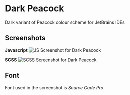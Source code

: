 Dark Peacock
============

Dark variant of Peacock colour scheme for JetBrains IDEs

Screenshots
----------

**Javascript**
![JS Screenshot for Dark Peacock](https://raw.githubusercontent.com/umayr/dark-peacock/master/screenshots/dark-peacock-js.PNG "Javascript Screenshot")

**SCSS**
![SCSS Screenshot for Dark Peacock](https://raw.githubusercontent.com/umayr/dark-peacock/master/screenshots/dark-peacock-scss.PNG "SCSS Screenshot")

Font
----

Font used in the screenshot is _Source Code Pro_.
